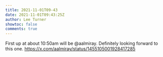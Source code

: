 ```yaml
---
title: 2021-11-01T09-43
date: 2021-11-01T09:43:25Z
author: Lee Turner
showtoc: false
comments: true
---
```


First up at about 10:50am will be @aalmiray.  Definitely looking forward to this one. https://x.com/aalmiray/status/1455105001928417285

